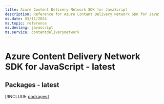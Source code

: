 ```yaml
---
title: Azure Content Delivery Network SDK for JavaScript
description: Reference for Azure Content Delivery Network SDK for JavaScript
ms.date: 03/11/2024
ms.topic: reference
ms.devlang: javascript
ms.service: contentdeliverynetwork
---
```

# Azure Content Delivery Network SDK for JavaScript - latest
## Packages - latest
[!INCLUDE [packages](content-delivery-network-index.md)]